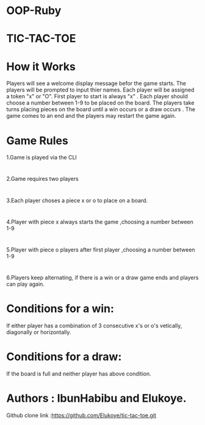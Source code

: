 # OOP-Ruby

# TIC-TAC-TOE 
#

# How it Works
Players will see a welcome display message befor the game starts. The players will be prompted to input thier names. Each player will be assigned a token "x" or "O". First player to start is always "x" . Each player should choose a number between 1-9 to be placed on the board. The players take turns placing pieces on the board until a win occurs or a draw occurs . The game comes to an end and the players may restart the game again.
#

# Game Rules

1.Game is played via the CLI
#
2.Game requires two players
#
3.Each player choses a piece x or o to place on a board.
#
4.Player with piece x always starts the game ,choosing a number between 1-9
#
5.Player with piece o players after first player ,choosing a number between 1-9
#
6.Players keep alternating, if there is a win or a draw game ends and players can play again.


# Conditions for a win:
If either player has a combination of 3 consecutive x's or o's vetically, diagonally or horizontally.

# Conditions for a draw:
If the board is full and neither player has above condition.

# Authors :  IbunHabibu and Elukoye.

Github clone link :https://github.com/Elukoye/tic-tac-toe.git

